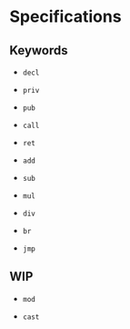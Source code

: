 # Specifications

## Keywords

- `decl`

- `priv`

- `pub`

- `call`

- `ret`

- `add`

- `sub`

- `mul`

- `div`

- `br`

- `jmp`

## WIP

- `mod`

- `cast`
